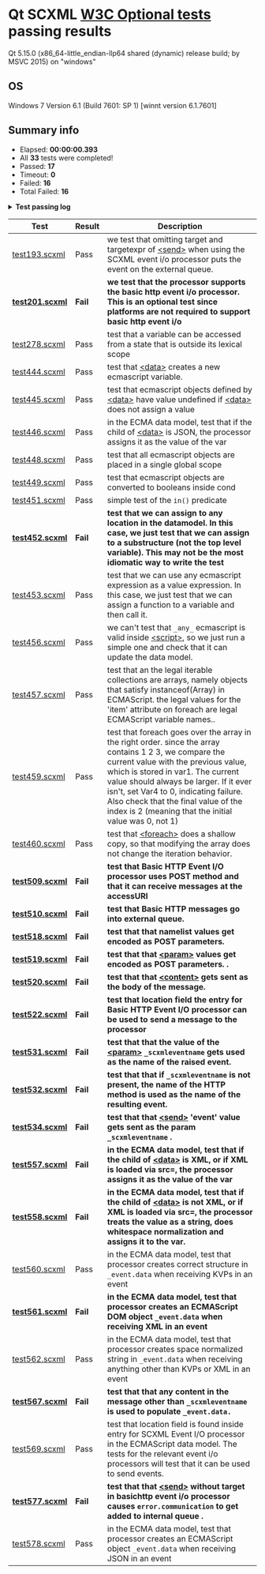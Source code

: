 # Qt SCXML [W3C Optional tests](https://www.w3.org/Voice/2013/scxml-irp/) passing results
Qt 5.15.0 (x86_64-little_endian-llp64 shared (dynamic) release build; by MSVC 2015) on "windows"
## OS
Windows 7 Version 6.1 (Build 7601: SP 1) [winnt version 6.1.7601]

## Summary info
- Elapsed: **00:00:00.393**
- All **33** tests were completed!
- Passed: **17**
- Timeout: **0**
- Failed: **16**
- Total Failed: **16**

<details><summary><b>Test passing log</b></summary>
<p>
  
```
Starting test193.scxml...
Test [test193.scxml] passed!
Starting test201.scxml...
DynamicStateMachine(0x29be870) had error "error.execution" : "TypeError: Cannot read property 'location' of undefined in send instruction in state s0 with targetexpr=\"_ioprocessors['basichttp']['location']\""
Test [test201.scxml] failed!
Starting test278.scxml...
Test [test278.scxml] passed!
Starting test444.scxml...
Test [test444.scxml] passed!
Starting test445.scxml...
Test [test445.scxml] passed!
Starting test446.scxml...
Test [test446.scxml] passed!
Starting test448.scxml...
Test [test448.scxml] passed!
Starting test449.scxml...
Test [test449.scxml] passed!
Starting test451.scxml...
Test [test451.scxml] passed!
Starting test452.scxml...
DynamicStateMachine(0x29bee90) had error "error.execution" : "SyntaxError: Unexpected token `;' in assign instruction in state s0 with expr=\"new testobject();\""
Test [test452.scxml] failed!
Starting test453.scxml...
Test [test453.scxml] passed!
Starting test456.scxml...
Test [test456.scxml] passed!
Starting test457.scxml...
DynamicStateMachine(0x29beb10) had error "error.execution" : "invalid array 'Var4' in foreach instruction in state s0"
DynamicStateMachine(0x29beb10) had error "error.execution" : "invalid item ''continue'' in foreach instruction in state s1"
Test [test457.scxml] passed!
Starting test459.scxml...
Test [test459.scxml] passed!
Starting test460.scxml...
Test [test460.scxml] passed!
Starting test509.scxml...
DynamicStateMachine(0x29beb10) had error "error.execution" : "TypeError: Cannot read property 'location' of undefined in send instruction in state s0 with targetexpr=\"_ioprocessors['basichttp']['location']\""
Test [test509.scxml] failed!
Starting test510.scxml...
DynamicStateMachine(0x6a88f60) had error "error.execution" : "TypeError: Cannot read property 'location' of undefined in send instruction in state s0 with targetexpr=\"_ioprocessors['basichttp']['location']\""
Test [test510.scxml] failed!
Starting test518.scxml...
DynamicStateMachine(0x6a89190) had error "error.execution" : "TypeError: Cannot read property 'location' of undefined in send instruction in state s0 with targetexpr=\"_ioprocessors['basichttp']['location']\""
Test [test518.scxml] failed!
Starting test519.scxml...
DynamicStateMachine(0x29beb10) had error "error.execution" : "TypeError: Cannot read property 'location' of undefined in send instruction in state s0 with targetexpr=\"_ioprocessors['basichttp']['location']\""
Test [test519.scxml] failed!
Starting test520.scxml...
DynamicStateMachine(0x29bea30) had error "error.execution" : "TypeError: Cannot read property 'location' of undefined in send instruction in state s0 with targetexpr=\"_ioprocessors['basichttp']['location']\""
Test [test520.scxml] failed!
Starting test522.scxml...
DynamicStateMachine(0x6a89190) had error "error.execution" : "TypeError: Cannot read property 'location' of undefined in send instruction in state s0 with targetexpr=\"_ioprocessors['basichttp']['location']\""
Test [test522.scxml] failed!
Starting test531.scxml...
DynamicStateMachine(0x29be870) had error "error.execution" : "TypeError: Cannot read property 'location' of undefined in send instruction in state s0 with targetexpr=\"_ioprocessors['basichttp']['location']\""
Test [test531.scxml] failed!
Starting test532.scxml...
DynamicStateMachine(0x29bed40) had error "error.execution" : "TypeError: Cannot read property 'location' of undefined in send instruction in state s0 with targetexpr=\"_ioprocessors['basichttp']['location']\""
Test [test532.scxml] failed!
Starting test534.scxml...
DynamicStateMachine(0x6a89190) had error "error.execution" : "TypeError: Cannot read property 'location' of undefined in send instruction in state s0 with targetexpr=\"_ioprocessors['basichttp']['location']\""
Test [test534.scxml] failed!
Starting test557.scxml...
DynamicStateMachine(0x29bedb0, name = "ScxmlTest557") had error "error.execution" : "SyntaxError: Unexpected token `<' in data instruction in state (none) with expr=\"<books xmlns=\"\">\r\n     <book title=\"title1\"/>\r\n     <book title=\"title2\"/>\r\n   </books> \""
DynamicStateMachine(0x29bedb0, name = "ScxmlTest557") had error "error.execution" : "TypeError: Cannot call method 'getElementsByTagName' of undefined in transition instruction in state s0 with cond=\"var1.getElementsByTagName('book')[0].getAttribute('title') == 'title1'\""
Test [test557.scxml] failed!
Starting test558.scxml...
DynamicStateMachine(0x29beb10, name = "ScxmlTest558") had error "error.execution" : "SyntaxError: Expected token `,' in data instruction in state (none) with expr=\"\nthis  is \na string\n\t\t\""
Test [test558.scxml] failed!
Starting test560.scxml...
Test [test560.scxml] passed!
Starting test561.scxml...
DynamicStateMachine(0x29bea30, name = "ScxmlTest561") had error "error.execution" : "TypeError: Property 'getElementsByTagName' of object  is not a function in transition instruction in state s0 with cond=\"_event.data.getElementsByTagName('book')[1].getAttribute('title') == 'title2'\""
Test [test561.scxml] failed!
Starting test562.scxml...
Test [test562.scxml] passed!
Starting test567.scxml...
DynamicStateMachine(0x6a89270) had error "error.execution" : "TypeError: Cannot read property 'location' of undefined in send instruction in state s0 with targetexpr=\"_ioprocessors['basichttp']['location']\""
Test [test567.scxml] failed!
Starting test569.scxml...
Test [test569.scxml] passed!
Starting test577.scxml...
DynamicStateMachine(0x29bee20) had error "error.execution" : "Error in send instruction in state s0: http://www.w3.org/TR/scxml/#BasicHTTPEventProcessor is not a valid type"
Test [test577.scxml] failed!
Starting test578.scxml...
Test [test578.scxml] passed!
Elapsed: 00:00:00.393
All 33 tests were completed!
Passed: 17
Manual or restricted: 0
Timeout: 0
Failed: 16
Total Failed: 16
```

</p></details>

| Test | Result | Description |
|---|---|---|
| [test193.scxml](test193.scxml) | Pass | we test that omitting target and targetexpr of [\<send\>](../../../../../Doc/send.md) when using the SCXML event i/o processor puts the event on the external queue. |
| **[test201.scxml](test201.scxml)** | **Fail** | **we test that the processor supports the basic http event i/o processor. This is an optional test since platforms are not required to support basic http event i/o** |
| [test278.scxml](test278.scxml) | Pass | test that a variable can be accessed from a state that is outside its lexical scope |
| [test444.scxml](test444.scxml) | Pass | test that [\<data\>](../../../../../Doc/datamodel.md#data) creates a new ecmascript variable. |
| [test445.scxml](test445.scxml) | Pass | test that ecmascript objects defined by [\<data\>](../../../../../Doc/datamodel.md#data) have value undefined if [\<data\>](../../../../../Doc/datamodel.md#data) does not assign a value |
| [test446.scxml](test446.scxml) | Pass | in the ECMA data model, test that if the child of [\<data\>](../../../../../Doc/datamodel.md#data) is JSON, the processor assigns it as the value of the var |
| [test448.scxml](test448.scxml) | Pass | test that all ecmascript objects are placed in a single global scope |
| [test449.scxml](test449.scxml) | Pass | test that ecmascript objects are converted to booleans inside cond |
| [test451.scxml](test451.scxml) | Pass | simple test of the `in()` predicate |
| **[test452.scxml](test452.scxml)** | **Fail** | **test that we can assign to any location in the datamodel. In this case, we just test that we can assign to a substructure (not the top level variable). This may not be the most idiomatic way to write the test** |
| [test453.scxml](test453.scxml) | Pass | test that we can use any ecmascript expression as a value expression. In this case, we just test that we can assign a function to a variable and then call it. |
| [test456.scxml](test456.scxml) | Pass | we can't test that `_any_` ecmascript is valid inside [\<script\>](../../../../../Doc/script.md), so we just run a simple one and check that it can update the data model. |
| [test457.scxml](test457.scxml) | Pass | test that an the legal iterable collections are arrays, namely objects that satisfy instanceof(Array) in ECMAScript. the legal values for the 'item' attribute on foreach are legal ECMAScript variable names.. |
| [test459.scxml](test459.scxml) | Pass | test that foreach goes over the array in the right order. since the array contains 1 2 3, we compare the current value with the previous value, which is stored in var1. The current value should always be larger. If it ever isn't, set Var4 to 0, indicating failure. Also check that the final value of the index is 2 (meaning that the initial value was 0, not 1) |
| [test460.scxml](test460.scxml) | Pass | test that [\<foreach\>](../../../../../Doc/foreach.md) does a shallow copy, so that modifying the array does not change the iteration behavior. |
| **[test509.scxml](test509.scxml)** | **Fail** | **test that Basic HTTP Event I/O processor uses POST method and that it can receive messages at the accessURI** |
| **[test510.scxml](test510.scxml)** | **Fail** | **test that Basic HTTP messages go into external queue.** |
| **[test518.scxml](test518.scxml)** | **Fail** | **test that that namelist values get encoded as POST parameters.** |
| **[test519.scxml](test519.scxml)** | **Fail** | **test that that [\<param\>](../../../../../Doc/param.md) values get encoded as POST parameters. .** |
| **[test520.scxml](test520.scxml)** | **Fail** | **test that that [\<content\>](../../../../../Doc/content.md) gets sent as the body of the message.** |
| **[test522.scxml](test522.scxml)** | **Fail** | **test that location field the entry for Basic HTTP Event I/O processor can be used to send a message to the processor** |
| **[test531.scxml](test531.scxml)** | **Fail** | **test that that the value of the [\<param\>](../../../../../Doc/param.md) `_scxmleventname` gets used as the name of the raised event.** |
| **[test532.scxml](test532.scxml)** | **Fail** | **test that that if `_scxmleventname` is not present, the name of the HTTP method is used as the name of the resulting event.** |
| **[test534.scxml](test534.scxml)** | **Fail** | **test that that [\<send\>](../../../../../Doc/send.md) 'event' value gets sent as the param `_scxmleventname` .** |
| **[test557.scxml](test557.scxml)** | **Fail** | **in the ECMA data model, test that if the child of [\<data\>](../../../../../Doc/datamodel.md#data) is XML, or if XML is loaded via src=, the processor assigns it as the value of the var** |
| **[test558.scxml](test558.scxml)** | **Fail** | **in the ECMA data model, test that if the child of [\<data\>](../../../../../Doc/datamodel.md#data) is not XML, or if XML is loaded via src=, the processor treats the value as a string, does whitespace normalization and assigns it to the var.** |
| [test560.scxml](test560.scxml) | Pass | in the ECMA data model, test that processor creates correct structure in `_event.data` when receiving KVPs in an event |
| **[test561.scxml](test561.scxml)** | **Fail** | **in the ECMA data model, test that processor creates an ECMAScript DOM object `_event.data` when receiving XML in an event** |
| [test562.scxml](test562.scxml) | Pass | in the ECMA data model, test that processor creates space normalized string in `_event.data` when receiving anything other than KVPs or XML in an event |
| **[test567.scxml](test567.scxml)** | **Fail** | **test that that any content in the message other than `_scxmleventname` is used to populate `_event.data.`** |
| [test569.scxml](test569.scxml) | Pass | test that location field is found inside entry for SCXML Event I/O processor in the ECMAScript data model. The tests for the relevant event i/o processors will test that it can be used to send events. |
| **[test577.scxml](test577.scxml)** | **Fail** | **test that that [\<send\>](../../../../../Doc/send.md) without target in basichttp event i/o processor causes `error.communication` to get added to internal queue .** |
| [test578.scxml](test578.scxml) | Pass | in the ECMA data model, test that processor creates an ECMAScript object `_event.data` when receiving JSON in an event |
